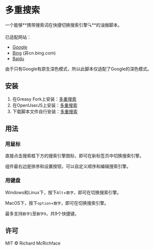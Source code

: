 # 多重搜索

一个能够**携带搜索词在快捷切换搜索引擎🔍**的油猴脚本。

已适配网站：
* [Google](https://www.google.com/) 
* [Bing](https://www.bing.com/) (非cn.bing.com)
* [Baidu](https://www.baidu.com/)

由于只有Google有原生深色模式，所以此脚本仅适配了Google的深色模式。

## 安装

1. 在Greasy Fork上安装：[多重搜索]()
2. 在OpenUserJS上安装：[多重搜索]()
3. 下载脚本文件自行安装：[多重搜索]()

## 用法

### 用鼠标

直接点击搜索框下方的搜索引擎图标，即可在新标签页中切换搜索引擎。

组件最右边是排序和设置按钮，可以自定义顺序和编辑搜索引擎。

### 用键盘

Windows和Linux下，按下`Alt`+`数字`，即可在切换搜索引擎。

MacOS下，按下`option`+`数字`，即可在切换搜索引擎。

最多支持`数字1`至`数字9`，共9个快捷键。

## 许可

MIT © Richard McRichface